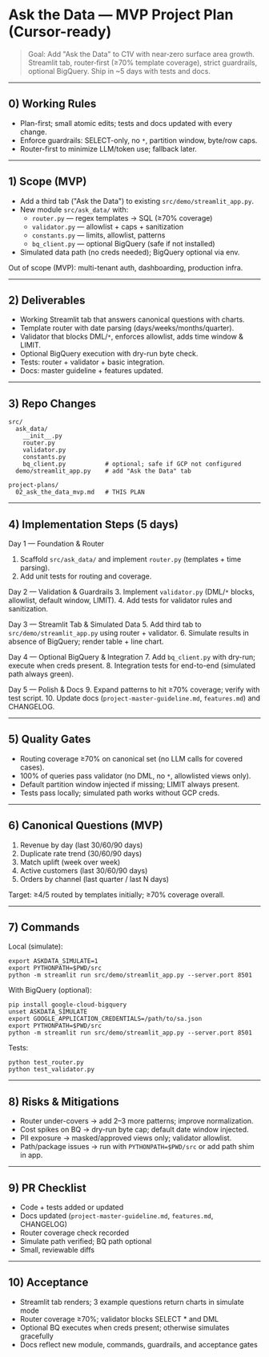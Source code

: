 # Ask the Data — MVP Project Plan (Cursor-ready)

> Goal: Add "Ask the Data" to C1V with near‑zero surface area growth. Streamlit tab, router‑first (≥70% template coverage), strict guardrails, optional BigQuery. Ship in ~5 days with tests and docs.

---

## 0) Working Rules

* Plan-first; small atomic edits; tests and docs updated with every change.
* Enforce guardrails: SELECT-only, no `*`, partition window, byte/row caps.
* Router-first to minimize LLM/token use; fallback later.

---

## 1) Scope (MVP)

* Add a third tab ("Ask the Data") to existing `src/demo/streamlit_app.py`.
* New module `src/ask_data/` with:
  * `router.py` — regex templates → SQL (≥70% coverage)
  * `validator.py` — allowlist + caps + sanitization
  * `constants.py` — limits, allowlist, patterns
  * `bq_client.py` — optional BigQuery (safe if not installed)
* Simulated data path (no creds needed); BigQuery optional via env.

Out of scope (MVP): multi-tenant auth, dashboarding, production infra.

---

## 2) Deliverables

* Working Streamlit tab that answers canonical questions with charts.
* Template router with date parsing (days/weeks/months/quarter).
* Validator that blocks DML/`*`, enforces allowlist, adds time window & LIMIT.
* Optional BigQuery execution with dry-run byte check.
* Tests: router + validator + basic integration.
* Docs: master guideline + features updated.

---

## 3) Repo Changes

```
src/
  ask_data/
    __init__.py
    router.py
    validator.py
    constants.py
    bq_client.py           # optional; safe if GCP not configured
  demo/streamlit_app.py    # add "Ask the Data" tab

project-plans/
  02_ask_the_data_mvp.md   # THIS PLAN
```

---

## 4) Implementation Steps (5 days)

Day 1 — Foundation & Router
1. Scaffold `src/ask_data/` and implement `router.py` (templates + time parsing).
2. Add unit tests for routing and coverage.

Day 2 — Validation & Guardrails
3. Implement `validator.py` (DML/`*` blocks, allowlist, default window, LIMIT).
4. Add tests for validator rules and sanitization.

Day 3 — Streamlit Tab & Simulated Data
5. Add third tab to `src/demo/streamlit_app.py` using router + validator.
6. Simulate results in absence of BigQuery; render table + line chart.

Day 4 — Optional BigQuery & Integration
7. Add `bq_client.py` with dry-run; execute when creds present.
8. Integration tests for end-to-end (simulated path always green).

Day 5 — Polish & Docs
9. Expand patterns to hit ≥70% coverage; verify with test script.
10. Update docs (`project-master-guideline.md`, `features.md`) and CHANGELOG.

---

## 5) Quality Gates

* Routing coverage ≥70% on canonical set (no LLM calls for covered cases).
* 100% of queries pass validator (no DML, no `*`, allowlisted views only).
* Default partition window injected if missing; LIMIT always present.
* Tests pass locally; simulated path works without GCP creds.

---

## 6) Canonical Questions (MVP)

1. Revenue by day (last 30/60/90 days)
2. Duplicate rate trend (30/60/90 days)
3. Match uplift (week over week)
4. Active customers (last 30/60/90 days)
5. Orders by channel (last quarter / last N days)

Target: ≥4/5 routed by templates initially; ≥70% coverage overall.

---

## 7) Commands

Local (simulate):
```
export ASKDATA_SIMULATE=1
export PYTHONPATH=$PWD/src
python -m streamlit run src/demo/streamlit_app.py --server.port 8501
```

With BigQuery (optional):
```
pip install google-cloud-bigquery
unset ASKDATA_SIMULATE
export GOOGLE_APPLICATION_CREDENTIALS=/path/to/sa.json
export PYTHONPATH=$PWD/src
python -m streamlit run src/demo/streamlit_app.py --server.port 8501
```

Tests:
```
python test_router.py
python test_validator.py
```

---

## 8) Risks & Mitigations

* Router under-covers → add 2–3 more patterns; improve normalization.
* Cost spikes on BQ → dry-run byte cap; default date window injected.
* PII exposure → masked/approved views only; validator allowlist.
* Path/package issues → run with `PYTHONPATH=$PWD/src` or add path shim in app.

---

## 9) PR Checklist

* Code + tests added or updated
* Docs updated (`project-master-guideline.md`, `features.md`, CHANGELOG)
* Router coverage check recorded
* Simulate path verified; BQ path optional
* Small, reviewable diffs

---

## 10) Acceptance

* Streamlit tab renders; 3 example questions return charts in simulate mode
* Router coverage ≥70%; validator blocks SELECT * and DML
* Optional BQ executes when creds present; otherwise simulates gracefully
* Docs reflect new module, commands, guardrails, and acceptance gates


